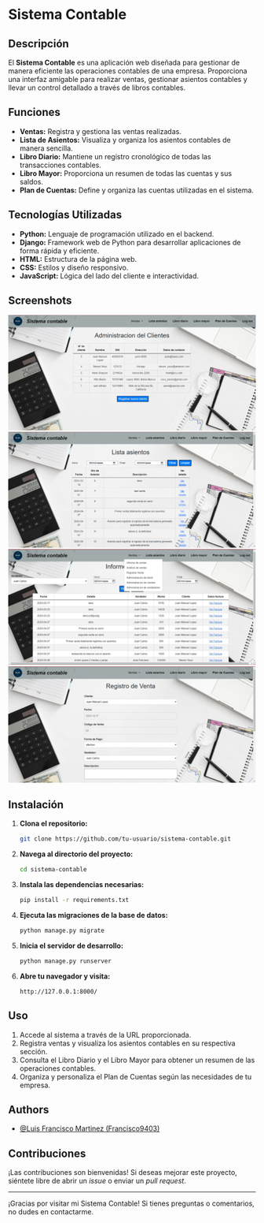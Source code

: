 # Sistema Contable

## Descripción

El **Sistema Contable** es una aplicación web diseñada para gestionar de manera eficiente las operaciones contables de una empresa. Proporciona una interfaz amigable para realizar ventas, gestionar asientos contables y llevar un control detallado a través de libros contables.

## Funciones

- **Ventas:** Registra y gestiona las ventas realizadas.
- **Lista de Asientos:** Visualiza y organiza los asientos contables de manera sencilla.
- **Libro Diario:** Mantiene un registro cronológico de todas las transacciones contables.
- **Libro Mayor:** Proporciona un resumen de todas las cuentas y sus saldos.
- **Plan de Cuentas:** Define y organiza las cuentas utilizadas en el sistema.

## Tecnologías Utilizadas

- **Python:** Lenguaje de programación utilizado en el backend.
- **Django:** Framework web de Python para desarrollar aplicaciones de forma rápida y eficiente.
- **HTML:** Estructura de la página web.
- **CSS:** Estilos y diseño responsivo.
- **JavaScript:** Lógica del lado del cliente e interactividad.

## Screenshots

![WoT App Screenshot](images/1.png)
![WoT App Screenshot](images/2.png)
![WoT App Screenshot](images/3.png)
![WoT App Screenshot](images/4.png)

## Instalación

1. **Clona el repositorio:**

   ```bash
   git clone https://github.com/tu-usuario/sistema-contable.git
   ```

2. **Navega al directorio del proyecto:**

   ```bash
   cd sistema-contable
   ```

3. **Instala las dependencias necesarias:**

   ```bash
   pip install -r requirements.txt
   ```

4. **Ejecuta las migraciones de la base de datos:**

   ```bash
   python manage.py migrate
   ```

5. **Inicia el servidor de desarrollo:**

   ```bash
   python manage.py runserver
   ```

6. **Abre tu navegador y visita:**

   ```
   http://127.0.0.1:8000/
   ```

## Uso

1. Accede al sistema a través de la URL proporcionada.
2. Registra ventas y visualiza los asientos contables en su respectiva sección.
3. Consulta el Libro Diario y el Libro Mayor para obtener un resumen de las operaciones contables.
4. Organiza y personaliza el Plan de Cuentas según las necesidades de tu empresa.

## Authors

- [@Luis Francisco Martinez (Francisco9403)](https://github.com/Francisco9403)

## Contribuciones

¡Las contribuciones son bienvenidas! Si deseas mejorar este proyecto, siéntete libre de abrir un *issue* o enviar un *pull request*.

---

¡Gracias por visitar mi Sistema Contable! Si tienes preguntas o comentarios, no dudes en contactarme.
```

